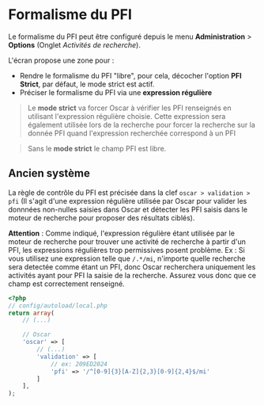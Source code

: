 # Formalisme du PFI

Le formalisme du PFI peut être configuré depuis le menu **Administration** > **Options** (Onglet *Activités de recherche*).

L'écran propose une zone pour : 

 - Rendre le formalisme du PFI "libre", pour cela, décocher l'option **PFI Strict**, par défaut, le mode strict est actif.
 - Préciser le formalisme du PFI via une **expression régulière**


> Le **mode strict** va forcer Oscar à vérifier les PFI renseignés en utilisant l'expression régulière choisie. Cette expression sera également utilisée lors de la recherche pour forcer la recherche sur la donnée PFI quand l'expression recherchée correspond à un PFI

> Sans le **mode strict** le champ PFI est libre. 

## Ancien système

La règle de contrôle du PFI est précisée dans la clef `oscar > validation > pfi` (Il s'agit d'une expression régulière utilisée par Oscar pour valider les donnnées non-nulles saisies dans Oscar et détecter les PFI saisis dans le moteur de recherche pour proposer des résultats ciblés).

**Attention** : Comme indiqué, l'expression régulière étant utilisée par le moteur de recherche pour trouver une activité de recherche à partir d'un PFI, les expressions régulières trop permissives posent problème. Ex : Si vous utilisez une expression telle que `/.*/mi`, n'importe quelle recherche sera detectée comme étant un PFI, donc Oscar recherchera uniquement les activités ayant pour PFI la saisie de la recherche. Assurez vous donc que ce champ est correctement renseigné.

```php
<?php
// config/autoload/local.php
return array(
    // (...)

    // Oscar
    'oscar' => [
        // (...)
        'validation' => [
            // ex: 209ED2024
            'pfi' => '/^[0-9]{3}[A-Z]{2,3}[0-9]{2,4}$/mi'
        ]
    ],
);
```
